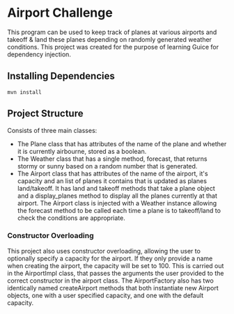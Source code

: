 # Airport Challenge

This program can be used to keep track of planes at various airports and takeoff & land these planes depending on randomly generated weather conditions.
This project was created for the purpose of learning Guice for dependency injection.

## Installing Dependencies
```mvn install```

## Project Structure

Consists of three main classes:
- The Plane class that has attributes of the name of the plane and whether it is currently airbourne, stored as a boolean.
- The Weather class that has a single method, forecast, that returns stormy or sunny based on a random number that is generated.
- The Airport class that has attributes of the name of the airport, it's capacity and an list of planes it contains that is updated as planes land/takeoff. It has land and 
takeoff methods that take a plane object and a display_planes method to display all the planes currently at that airport. The Airport class is injected with a Weather instance
allowing the forecast method to be called each time a plane is to takeoff/land to check the conditions are appropriate.

### Constructor Overloading

This project also uses constructor overloading, allowing the user to optionally specify a capacity for the airport. If they only provide a name when creating the airport, the
capacity will be set to 100. This is carried out in the AirportImpl class, that passes the arguments the user provided to the correct constructor in the airport class. The 
AirportFactory also has two identically named createAirport methods that both instantiate new Airport objects, one with a user specified capacity, and one with the default 
capacity.
